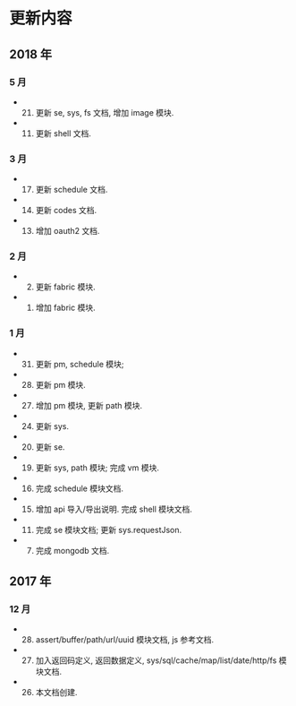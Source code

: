 # 更新内容


## 2018 年

### 5 月

* 21. 更新 se, sys, fs 文档, 增加 image 模块.
* 11. 更新 shell 文档.

### 3 月

* 17. 更新 schedule 文档.
* 14. 更新 codes 文档.
* 13. 增加 oauth2 文档.

### 2 月

* 02. 更新 fabric 模块.
* 01. 增加 fabric 模块.

### 1 月

* 31. 更新 pm, schedule 模块;
* 28. 更新 pm 模块.
* 27. 增加 pm 模块, 更新 path 模块.
* 24. 更新 sys.
* 20. 更新 se.
* 19. 更新 sys, path 模块; 完成 vm 模块.
* 16. 完成 schedule 模块文档.
* 15. 增加 api 导入/导出说明. 完成 shell 模块文档.
* 11. 完成 se 模块文档; 更新 sys.requestJson.
* 07. 完成 mongodb 文档.


## 2017 年

### 12 月

* 28. assert/buffer/path/url/uuid 模块文档, js 参考文档.
* 27. 加入返回码定义, 返回数据定义, sys/sql/cache/map/list/date/http/fs 模块文档.
* 26. 本文档创建.
